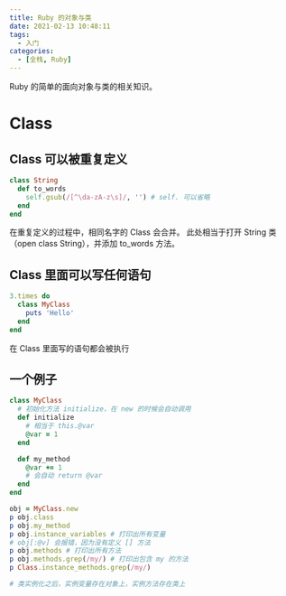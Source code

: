 ```yaml
---
title: Ruby 的对象与类
date: 2021-02-13 10:48:11
tags:
  - 入门
categories:
  - [全栈, Ruby]
---
```


Ruby 的简单的面向对象与类的相关知识。

<!-- more -->

# Class

## Class 可以被重复定义

```ruby
class String
  def to_words
    self.gsub(/[^\da-zA-z\s]/, '') # self. 可以省略
  end
end
```

在重复定义的过程中，相同名字的 Class 会合并。 此处相当于打开 String 类（open class String），并添加 to_words 方法。

## Class 里面可以写任何语句

```ruby
3.times do
  class MyClass
    puts 'Hello'
  end
end
```

在 Class 里面写的语句都会被执行

## 一个例子

```ruby
class MyClass
  # 初始化方法 initialize，在 new 的时候会自动调用
  def initialize
    # 相当于 this.@var
    @var = 1
  end

  def my_method
    @var += 1
    # 会自动 return @var
  end
end

obj = MyClass.new
p obj.class
p obj.my_method
p obj.instance_variables # 打印出所有变量
# obj[:@v] 会报错，因为没有定义 [] 方法
p obj.methods # 打印出所有方法
p obj.methods.grep(/my/) # 打印出包含 my 的方法
p Class.instance_methods.grep(/my/)

# 类实例化之后，实例变量存在对象上，实例方法存在类上
```